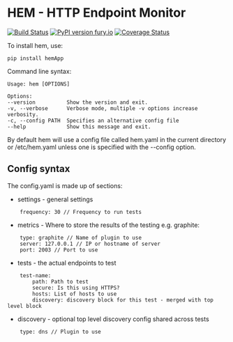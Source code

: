 # HEM - HTTP Endpoint Monitor

[![Build Status](https://travis-ci.org/rickymoorhouse/hem.svg?branch=master)](https://travis-ci.org/rickymoorhouse/hem) [![PyPI version fury.io](https://badge.fury.io/py/hemApp.svg)](https://pypi.python.org/pypi/hemApp/) [![Coverage Status](https://coveralls.io/repos/github/rickymoorhouse/hem/badge.svg)](https://coveralls.io/github/rickymoorhouse/hem)

To install hem, use:

    pip install hemApp

Command line syntax:

    Usage: hem [OPTIONS]

    Options:
    --version          Show the version and exit.
    -v, --verbose      Verbose mode, multiple -v options increase verbosity.
    -c, --config PATH  Specifies an alternative config file
    --help             Show this message and exit.

By default hem will use a config file called hem.yaml in the current directory or /etc/hem.yaml unless one is specified with the --config option.


## Config syntax

The config.yaml is made up of sections:

 - settings - general settings
 
```
    frequency: 30 // Frequency to run tests
```

 - metrics - Where to store the results of the testing e.g. graphite:

```
    type: graphite // Name of plugin to use 
    server: 127.0.0.1 // IP or hostname of server
    port: 2003 // Port to use
```

 - tests - the actual endpoints to test

```
    test-name: 
        path: Path to test
        secure: Is this using HTTPS?
        hosts: List of hosts to use 
        discovery: discovery block for this test - merged with top level block 
```

 - discovery - optional top level discovery config shared across tests

```
    type: dns // Plugin to use
```
